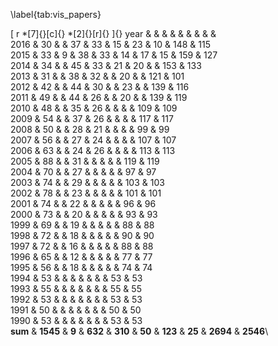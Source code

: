 \label{tab:vis_papers}

[ r \*[7]{}[c]{} \*[2]{}[r]{} ]{} year & & & & & & & & &\
2016 & 30 & & 37 & 33 & 15 & 23 & 10 & 148 & 115\
2015 & 33 & 9 & 38 & 33 & 14 & 17 & 15 & 159 & 127\
2014 & 34 & & 45 & 33 & 21 & 20 & & 153 & 133\
2013 & 31 & & 38 & 32 & & 20 & & 121 & 101\
2012 & 42 & & 44 & 30 & & 23 & & 139 & 116\
2011 & 49 & & 44 & 26 & & 20 & & 139 & 119\
2010 & 48 & & 35 & 26 & & & & 109 & 109\
2009 & 54 & & 37 & 26 & & & & 117 & 117\
2008 & 50 & & 28 & 21 & & & & 99 & 99\
2007 & 56 & & 27 & 24 & & & & 107 & 107\
2006 & 63 & & 24 & 26 & & & & 113 & 113\
2005 & 88 & & 31 & & & & & 119 & 119\
2004 & 70 & & 27 & & & & & 97 & 97\
2003 & 74 & & 29 & & & & & 103 & 103\
2002 & 78 & & 23 & & & & & 101 & 101\
2001 & 74 & & 22 & & & & & 96 & 96\
2000 & 73 & & 20 & & & & & 93 & 93\
1999 & 69 & & 19 & & & & & 88 & 88\
1998 & 72 & & 18 & & & & & 90 & 90\
1997 & 72 & & 16 & & & & & 88 & 88\
1996 & 65 & & 12 & & & & & 77 & 77\
1995 & 56 & & 18 & & & & & 74 & 74\
1994 & 53 & & & & & & & 53 & 53\
1993 & 55 & & & & & & & 55 & 55\
1992 & 53 & & & & & & & 53 & 53\
1991 & 50 & & & & & & & 50 & 50\
1990 & 53 & & & & & & & 53 & 53\
**sum** & **1545** & **9** & **632** & **310** & **50** & **123** &
**25** & **2694** & **2546**\